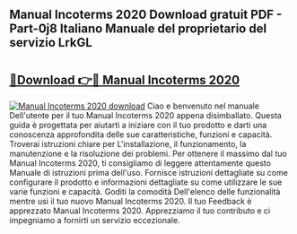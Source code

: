## Manual Incoterms 2020 Download gratuit PDF - Part-0j8 Italiano Manuale del proprietario del servizio LrkGL

# <h2><a href="http://dfgde6.blite.top/?on=Manual+Incoterms+2020">🔗Download 👉🔴 Manual Incoterms 2020</a></h2>

[![Manual Incoterms 2020 download](https://i.imgur.com/lujVjoI.png)](http://dfgde6.blite.top/?on=Manual+Incoterms+2020)
Ciao e benvenuto nel manuale Dell'utente per il tuo Manual Incoterms 2020 appena disimballato. Questa guida è progettata per aiutarti a iniziare con il tuo prodotto e darti una conoscenza approfondita delle sue caratteristiche, funzioni e capacità. Troverai istruzioni chiare per L'installazione, il funzionamento, la manutenzione e la risoluzione dei problemi. Per ottenere il massimo dal tuo Manual Incoterms 2020, ti consigliamo di leggere attentamente questo Manuale di istruzioni prima dell'uso. Fornisce istruzioni dettagliate su come configurare il prodotto e informazioni dettagliate su come utilizzare le sue varie funzioni e capacità. Goditi la comodità Dell'elenco delle funzionalità mentre usi il tuo nuovo Manual Incoterms 2020. Il tuo Feedback è apprezzato Manual Incoterms 2020. Apprezziamo il tuo contributo e ci impegniamo a fornirti un servizio eccezionale.
